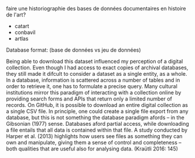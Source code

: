 

faire une historiographie des bases de données documentaires en histoire de l'art?

- catart
- conbavil
- artlas





Database format: (base de données vs jeu de données)

Being able to download this dataset influenced my perception of a digital collection. Even though I had access to exact copies of archival databases, they still made it difcult to consider a dataset as a single entity, as a whole. In a database, information is scattered across a number of tables and in order to retrieve it, one has to formulate a precise query. Many cultural institutions mirror this paradigm of interacting with a collection online by providing search forms and APIs that return only a limited number of records. On GitHub, it is possible to download an entire digital collection as a single CSV file. In principle, one could create a single file export from any database, but this is not something the database paradigm afords – in the Gibsonian (1977) sense. Databases aford partial access, while downloading a file entails that all data is contained within that file. A study conducted by Harper et al. (2013) highlights how users see files as something they can own and manipulate, giving them a sense of control and completeness – both qualities that are useful also for analysing
data. (Kraütli 2016: 145)